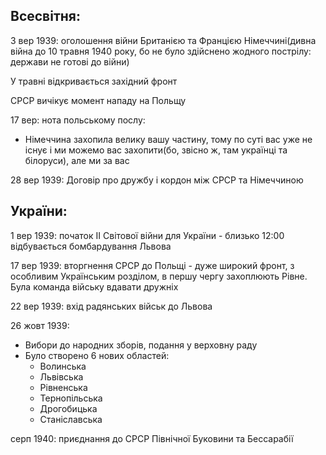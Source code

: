 ## Всесвітня:

3 вер 1939: оголошення війни Британією та Францією Німеччині(дивна війна до 10 травня 1940 року, бо не було здійснено жодного пострілу: держави не готові до війни)

У травні відкривається західний фронт

СРСР вичікує момент нападу на Польщу

17 вер: нота польському послу:
  - Німеччина захопила велику вашу частину, тому по суті вас уже не існує і ми можемо вас захопити(бо, звісно ж, там українці та білоруси), але ми за вас

28 вер 1939: Договір про дружбу і кордон між СРСР та Німеччиною

## України:

1 вер 1939: початок ІІ Світової війни для України - близько 12:00 відбувається бомбардування Львова

17 вер 1939: вторгнення СРСР до Польщі - дуже широкий фронт, з особливим Українським розділом, в першу чергу захоплюють Рівне. Була команда війську вдавати дружніх

22 вер 1939: вхід радянських військ до Львова

26 жовт 1939:
  - Вибори до народних зборів, подання у верховну раду
  - Було створено 6 нових областей:
    - Волинська
    - Львівська
    - Рівненська
    - Тернопільська
    - Дрогобицька
    - Станіславська

серп 1940: приєднання до СРСР Північної Буковини та Бессарабії
